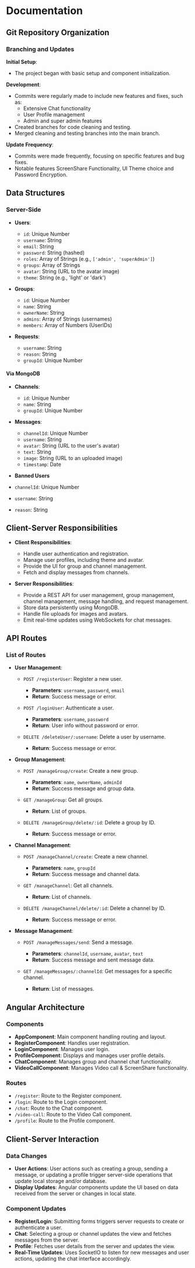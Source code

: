 # Documentation

## Git Repository Organization

### Branching and Updates
**Initial Setup**: 
- The project began with basic setup and component initialization.

**Development**:
- Commits were regularly made to include new features and fixes, such as:
  - Extensive Chat functionality
  - User Profile management
  - Admin and super admin features
- Created branches for code cleaning and testing.
- Merged cleaning and testing branches into the main branch.

**Update Frequency**:
- Commits were made frequently, focusing on specific features and bug fixes.
- Notable features ScreenShare Functionality, UI Theme choice and Password Encryption.

## Data Structures

### Server-Side
- **Users**:
  - `id`: Unique Number
  - `username`: String
  - `email`: String
  - `password`: String (hashed)
  - `roles`: Array of Strings (e.g., `['admin', 'superAdmin']`)
  - `groups`: Array of Strings
  - `avatar`: String (URL to the avatar image)
  - `theme`: String (e.g., 'light' or 'dark')

- **Groups**:
  - `id`: Unique Number
  - `name`: String
  - `ownerName`: String
  - `admins`: Array of Strings (usernames)
  - `members`: Array of Numbers (UserIDs)
 
- **Requests**:
  - `username`: String
  - `reason`: String
  - `groupId`: Unique Number
 
#### Via MongoDB

- **Channels**:
  - `id`: Unique Number
  - `name`: String
  - `groupId`: Unique Number

- **Messages**:
  - `channelId`: Unique Number
  - `username`: String
  - `avatar`: String (URL to the user's avatar)
  - `text`: String
  - `image`: String (URL to an uploaded image)
  - `timestamp`: Date

- **Banned Users**
- `channelId`: Unique Number
- `username`: String
- `reason`: String

## Client-Server Responsibilities

- **Client Responsibilities**:
  - Handle user authentication and registration.
  - Manage user profiles, including theme and avatar.
  - Provide the UI for group and channel management.
  - Fetch and display messages from channels.

- **Server Responsibilities**:
  - Provide a REST API for user management, group management, channel management, message handling, and request management.
  - Store data persistently using MongoDB.
  - Handle file uploads for images and avatars.
  - Emit real-time updates using WebSockets for chat messages.

## API Routes

### List of Routes
- **User Management**:
  - `POST /registerUser`: Register a new user.
    - **Parameters**: `username`, `password`, `email`
    - **Return**: Success message or error.
  
  - `POST /loginUser`: Authenticate a user.
    - **Parameters**: `username`, `password`
    - **Return**: User info without password or error.

  - `DELETE /deleteUser/:username`: Delete a user by username.
    - **Return**: Success message or error.

- **Group Management**:
  - `POST /manageGroup/create`: Create a new group.
    - **Parameters**: `name`, `ownerName`, `adminId`
    - **Return**: Success message and group data.

  - `GET /manageGroup`: Get all groups.
    - **Return**: List of groups.

  - `DELETE /manageGroup/delete/:id`: Delete a group by ID.
    - **Return**: Success message or error.

- **Channel Management**:
  - `POST /manageChannel/create`: Create a new channel.
    - **Parameters**: `name`, `groupId`
    - **Return**: Success message and channel data.

  - `GET /manageChannel`: Get all channels.
    - **Return**: List of channels.

  - `DELETE /manageChannel/delete/:id`: Delete a channel by ID.
    - **Return**: Success message or error.

- **Message Management**:
  - `POST /manageMessages/send`: Send a message.
    - **Parameters**: `channelId`, `username`, `avatar`, `text`
    - **Return**: Success message and sent message data.

  - `GET /manageMessages/:channelId`: Get messages for a specific channel.
    - **Return**: List of messages.

## Angular Architecture

### Components
- **AppComponent**: Main component handling routing and layout.
- **RegisterComponent**: Handles user registration.
- **LoginComponent**: Manages user login.
- **ProfileComponent**: Displays and manages user profile details.
- **ChatComponent**: Manages group and channel chat functionality.
- **VideoCallComponent**: Manages Video call & ScreenShare functionality.
  
### Routes
- `/register`: Route to the Register component.
- `/login`: Route to the Login component.
- `/chat`: Route to the Chat component.
- `/video-call`: Route to the Video Call component.
- `/profile`: Route to the Profile component.

## Client-Server Interaction

### Data Changes
- **User Actions**: User actions such as creating a group, sending a message, or updating a profile trigger server-side operations that update local storage and/or database.
- **Display Updates**: Angular components update the UI based on data received from the server or changes in local state.

### Component Updates
- **Register/Login**: Submitting forms triggers server requests to create or authenticate a user.
- **Chat**: Selecting a group or channel updates the view and fetches messages from the server.
- **Profile**: Fetches user details from the server and updates the view.
- **Real-Time Updates**: Uses SocketIO to listen for new messages and user actions, updating the chat interface accordingly.

